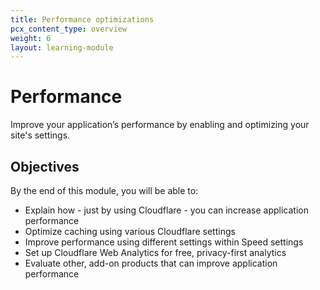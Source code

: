 ```yaml
---
title: Performance optimizations
pcx_content_type: overview
weight: 6
layout: learning-module
---
```


# Performance

Improve your application’s performance by enabling and optimizing your site's settings. 

## Objectives

By the end of this module, you will be able to:

- Explain how - just by using Cloudflare - you can increase application performance
- Optimize caching using various Cloudflare settings
- Improve performance using different settings within Speed settings
- Set up Cloudflare Web Analytics for free, privacy-first analytics
- Evaluate other, add-on products that can improve application performance
